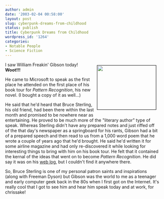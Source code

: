 ```yaml
---
author: admin
date: '2003-02-04 00:58:00'
layout: post
slug: cyberpunk-dreams-from-childhood
status: publish
title: Cyberpunk Dreams from Childhood
wordpress_id: '1264'
categories:
- Notable People
- Science Fiction
---
```

<img width="192" vspace="10" hspace="10" height="144" border="1" align="right" src="http://www.arcanology.com/images/wgibson-3.JPG" />I saw William Freakin' Gibson today! <strong>Woot!!!</strong>

He came to Microsoft to speak as the first place he attended on the first place of his book tour for <em>Pattern Recognition</em>, his new novel. (I bought a copy of it as well...)

He said that he'd heard that Bruce Sterling, his old friend, had been there within the last month and promised to be nowhere near as entertaining. He proved to be much more of the "literary author" type of speak. Whereas Sterling didn't have any prepared notes and just riffed off of the that day's newspaper as a springboard for his rants, Gibson had a bit of a prepared speech and then read to us from a 1,000 word poem that he wrote a couple of years ago that he'd brought. He said he'd written it for some airline magazine and had only re-discovered it while looking for interesting things to bring with him on his book tour. He felt that it contained the kernal of the ideas that went on to become <em>Pattern Recognition</em>. He did say it was on his <a href="http://www.williamgibsonbooks.com/blog/blog.asp">web log</a>, but I couldn't find it anywhere there.

So, Bruce Sterling is one of my personal patron saints and inspirations (along with Freeman Dyson) but Gibson was the world to me as a teenager and early computer geek back in the 80s when I first got on the Internet. It's really cool that I got to see him and hear him speak today and at work, for chrissake!

